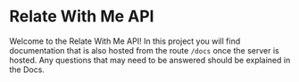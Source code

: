 # Relate With Me API

Welcome to the Relate With Me API! In this project you will find documentation that is also hosted from the route `/docs` once the server is hosted. Any questions that may need to be answered should be explained in the Docs.
